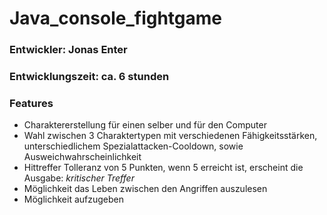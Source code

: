 # Java_console_fightgame
### Entwickler: Jonas Enter
### Entwicklungszeit: ca. 6 stunden

### Features
- Charaktererstellung für einen selber und für den Computer
- Wahl zwischen 3 Charaktertypen mit verschiedenen Fähigkeitsstärken, unterschiedlichem Spezialattacken-Cooldown, sowie Ausweichwahrscheinlichkeit
- Hittreffer Tolleranz von 5 Punkten, wenn 5 erreicht ist, erscheint die Ausgabe: *kritischer Treffer*
- Möglichkeit das Leben zwischen den Angriffen auszulesen
- Möglichkeit aufzugeben
